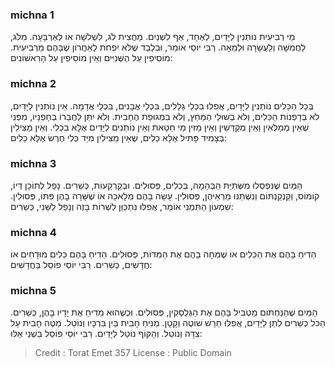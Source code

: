 
### michna 1
מֵי רְבִיעִית נוֹתְנִין לַיָּדַיִם, לְאֶחָד, אַף לִשְׁנַיִם. מַחֲצִית לֹג, לִשְׁלשָׁה אוֹ לְאַרְבָּעָה. מִלֹּג, לַחֲמִשָּׁה וְלַעֲשָׂרָה וּלְמֵאָה. רַבִּי יוֹסֵי אוֹמֵר, וּבִלְבַד שֶׁלֹּא יִפְחֹת לָאַחֲרוֹן שֶׁבָּהֶם מֵרְבִיעִית. מוֹסִיפִין עַל הַשְּׁנִיִּים וְאֵין מוֹסִיפִין עַל הָרִאשׁוֹנִים: 

### michna 2
בְּכָל הַכֵּלִים נוֹתְנִין לַיָּדַיִם, אֲפִלּוּ בִכְלֵי גְלָלִים, בִּכְלֵי אֲבָנִים, בִּכְלֵי אֲדָמָה. אֵין נוֹתְנִין לַיָּדַיִם, לֹא בְדָפְנוֹת הַכֵּלִים, וְלֹא בְשׁוּלֵי הַמַּחַץ, וְלֹא בִמְגוּפַת הֶחָבִית. וְלֹא יִתֵּן לַחֲבֵרוֹ בְחָפְנָיו, מִפְּנֵי שֶׁאֵין מְמַלְּאִין וְאֵין מְקַדְּשִׁין וְאֵין מַזִּין מֵי חַטָּאת וְאֵין נוֹתְנִים לַיָּדַיִם אֶלָּא בִכְלִי. וְאֵין מַצִּילִין בְּצָמִיד פָּתִיל אֶלָּא כֵלִים, שֶׁאֵין מַצִּילִין מִיַּד כְּלִי חֶרֶשׂ אֶלָּא כֵלִים: 

### michna 3
הַמַּיִם שֶׁנִּפְסְלוּ מִשְּׁתִיַּת הַבְּהֵמָה, בְּכֵלִים, פְּסוּלִים. וּבְקַרְקָעוֹת, כְּשֵׁרִים. נָפַל לְתוֹכָן דְּיוֹ, קוֹמוֹס, וְקַנְקַנְתּוֹם וְנִשְׁתַּנּוּ מַרְאֵיהֶן, פְּסוּלִין. עָשָׂה בָהֶם מְלָאכָה אוֹ שֶׁשָּׁרָה בָהֶן פִּתּוֹ, פְּסוּלִין. שִׁמְעוֹן הַתִּמְנִי אוֹמֵר, אֲפִלּוּ נִתְכַּוֵּן לִשְׁרוֹת בָּזֶה וְנָפַל לַשֵּׁנִי, כְּשֵׁרִים: 

### michna 4
הֵדִיחַ בָּהֶם אֶת הַכֵּלִים אוֹ שֶׁמִּחָה בָהֶם אֶת הַמִּדּוֹת, פְּסוּלִים. הֵדִיחַ בָּהֶם כֵּלִים מוּדָחִים אוֹ חֲדָשִׁים, כְּשֵׁרִים. רַבִּי יוֹסֵי פוֹסֵל בַּחֲדָשִׁים: 

### michna 5
הַמַּיִם שֶׁהַנַּחְתּוֹם מַטְבִּיל בָּהֶם אֶת הַגְּלֻסְקִין, פְּסוּלִים. וּכְשֶׁהוּא מֵדִיחַ אֶת יָדָיו בָּהֶן, כְּשֵׁרִים. הַכֹּל כְּשֵׁרִים לִתֵּן לַיָּדַיִם, אֲפִלּוּ חֵרֵשׁ שׁוֹטֶה וְקָטָן. מַנִּיחַ חָבִית בֵּין בִּרְכָּיו וְנוֹטֵל. מַטֶּה חָבִית עַל צִדָּהּ וְנוֹטֵל. וְהַקּוֹף נוֹטֵל לַיָּדַיִם. רַבִּי יוֹסֵי פוֹסֵל בִּשְׁנֵי אֵלּוּ: 

>Credit : Torat Emet 357
>License : Public Domain 